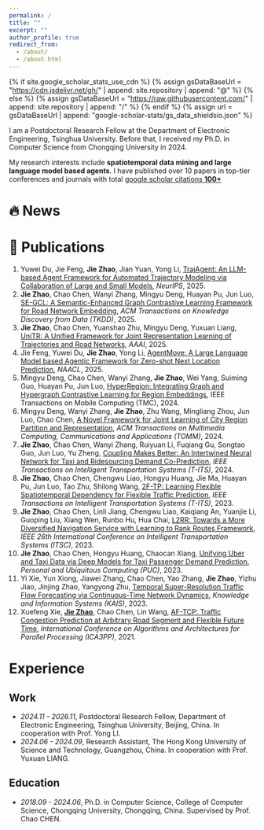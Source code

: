 ```yaml
---
permalink: /
title: ""
excerpt: ""
author_profile: true
redirect_from: 
  - /about/
  - /about.html
---
```


{% if site.google_scholar_stats_use_cdn %}
{% assign gsDataBaseUrl = "https://cdn.jsdelivr.net/gh/" | append: site.repository | append: "@" %}
{% else %}
{% assign gsDataBaseUrl = "https://raw.githubusercontent.com/" | append: site.repository | append: "/" %}
{% endif %}
{% assign url = gsDataBaseUrl | append: "google-scholar-stats/gs_data_shieldsio.json" %}

<span class='anchor' id='about-me'></span>

I am a Postdoctoral Research Fellow at the Department of Electronic Engineering, Tsinghua University. Before that, I received my Ph.D. in Computer Science from Chongqing University in 2024.

My research interests include **spatiotemporal data mining and large language model based agents**. I have published over 10 papers in top-tier conferences and journals with total <a href='https://scholar.google.com/citations?user=cSrV8q4AAAAJ'>google scholar citations <strong><span id='total_cit'>100+</span></strong></a> 


# 🔥 News

# 📝 Publications 
1. Yuwei Du, Jie Feng, **Jie Zhao**, Jian Yuan, Yong Li, [TrajAgent: An LLM-based Agent Framework for Automated Trajectory Modeling via Collaboration of Large and Small Models](https://arxiv.org/abs/2410.20445), *NeurIPS*, 2025.
2. **Jie Zhao**, Chao Chen, Wanyi Zhang, Mingyu Deng, Huayan Pu, Jun Luo, [SE-GCL: A Semantic-Enhanced Graph Contrastive Learning Framework for Road Network Embedding](https://dl.acm.org/doi/abs/10.1145/3757921), *ACM Transactions on Knowledge Discovery from Data (TKDD)*, 2025.
3. **Jie Zhao**, Chao Chen, Yuanshao Zhu, Mingyu Deng, Yuxuan Liang, [UniTR: A Unified Framework for Joint Representation Learning of Trajectories and Road Networks](https://ojs.aaai.org/index.php/AAAI/article/view/33457), *AAAI*, 2025.
4. Jie Feng, Yuwei Du, **Jie Zhao**, Yong Li, [AgentMove: A Large Language Model based Agentic Framework for Zero-shot Next Location Prediction](https://aclanthology.org/2025.naacl-long.61/), *NAACL*, 2025.
5. Mingyu Deng, Chao Chen, Wanyi Zhang, **Jie Zhao**, Wei Yang, Suiming Guo, Huayan Pu, Jun Luo, [HyperRegion: Integrating Graph and Hypergraph Contrastive Learning for Region Embeddings](https://ieeexplore.ieee.org/abstract/document/10791310/), IEEE Transactions on Mobile Computing (TMC), 2024.
6. Mingyu Deng, Wanyi Zhang, **Jie Zhao**, Zhu Wang, Mingliang Zhou, Jun Luo, Chao Chen, [A Novel Framework for Joint Learning of City Region Partition and Representation](https://dl.acm.org/doi/abs/10.1145/3652857), *ACM Transactions on Multimedia Computing, Communications and Applications (TOMM)*, 2024.
7. **Jie Zhao**, Chao Chen, Wanyi Zhang, Ruiyuan Li, Fuqiang Gu, Songtao Guo, Jun Luo, Yu Zheng, [Coupling Makes Better: An Intertwined Neural Network for Taxi and Ridesourcing Demand Co-Prediction](https://ieeexplore.ieee.org/abstract/document/10265747), *IEEE Transactions on Intelligent Transportation Systems (T-ITS)*, 2024.
8. **Jie Zhao**, Chao Chen, Chengwu Liao, Hongyu Huang, Jie Ma, Huayan Pu, Jun Luo, Tao Zhu, Shilong Wang, [2F-TP: Learning Flexible Spatiotemporal Dependency for Flexible Traffic Prediction](https://ieeexplore.ieee.org/abstract/document/9703274), *IEEE Transactions on Intelligent Transportation Systems (T-ITS)*, 2023.
9. **Jie Zhao**, Chao Chen, Linli Jiang, Chengwu Liao, Kaiqiang An, Yuanjie Li, Guoping Liu, Xiang Wen, Runbo Hu, Hua Chai, [L2RR: Towards a More Diversified Navigation Service with Learning to Rank Routes Framework](https://ieeexplore.ieee.org/abstract/document/10422614/), *IEEE 26th International Conference on Intelligent Transportation Systems (ITSC)*, 2023.
10. **Jie Zhao**, Chao Chen, Hongyu Huang, Chaocan Xiang, [Unifying Uber and Taxi Data via Deep Models for Taxi Passenger Demand Prediction](https://link.springer.com/article/10.1007/s00779-020-01426-y), *Personal and Ubiquitous Computing (PUC)*, 2023.
11. Yi Xie, Yun Xiong, Jiawei Zhang, Chao Chen, Yao Zhang, **Jie Zhao**, Yizhu Jiao, Jinjing Zhao, Yangyong Zhu, [Temporal Super-Resolution Traffic Flow Forecasting via Continuous-Time Network Dynamics](https://link.springer.com/article/10.1007/s10115-023-01887-6), *Knowledge and Information Systems (KAIS)*, 2023.
12. Xuefeng Xie, **<u>Jie Zhao</u>**, Chao Chen, Lin Wang, [AF-TCP: Traffic Congestion Prediction at Arbitrary Road Segment and Flexible Future Time](https://link.springer.com/chapter/10.1007/978-3-030-95391-1_11), *International Conference on Algorithms and Architectures for Parallel Processing (ICA3PP)*, 2021.

# Experience
## Work
- *2024.11 - 2026.11*, Postdoctoral Research Fellow, Department of Electronic Engineering, Tsinghua University, Beijing, China. In cooperation with Prof. Yong LI.
- *2024.06 - 2024.09*, Research Assistant, The Hong Kong University of Science and Technology, Guangzhou, China. In cooperation with Prof. Yuxuan LIANG.

## Education
- *2018.09 - 2024.06*, Ph.D. in Computer Science, College of Computer Science, Chongqing University, Chongqing, China. Supervised by Prof. Chao CHEN.
